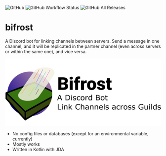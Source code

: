 ![GitHub](https://img.shields.io/github/license/yttrian/bifrost)
![GitHub Workflow Status](https://img.shields.io/github/workflow/status/yttrian/bifrost/Java%20CI)
![GitHub All Releases](https://img.shields.io/github/downloads/yttrian/bifrost/total)

# bifrost
A Discord bot for linking channels between servers. Send a message in one channel, and it will be replicated in the partner channel (even across servers or within the same one), and vice versa.

![Bifrost](/img/logo.png?raw=true)

- No config files or databases (except for an environmental variable, currently)
- Mostly works
- Written in Kotlin with JDA
